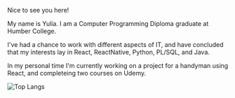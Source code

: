Nice to see you here!

My name is Yulia. I am a Computer Programming Diploma graduate at Humber College.

I've had a chance to work with different aspects of IT, and have concluded that my interests lay in React, ReactNative, Python, PL/SQL, and Java.

In my personal time I'm currently working on a project for a handyman using React, and completeing two courses on Udemy.

![Top Langs](https://github-readme-stats.vercel.app/api/top-langs/?username=yuliaFl&layout=compact)
